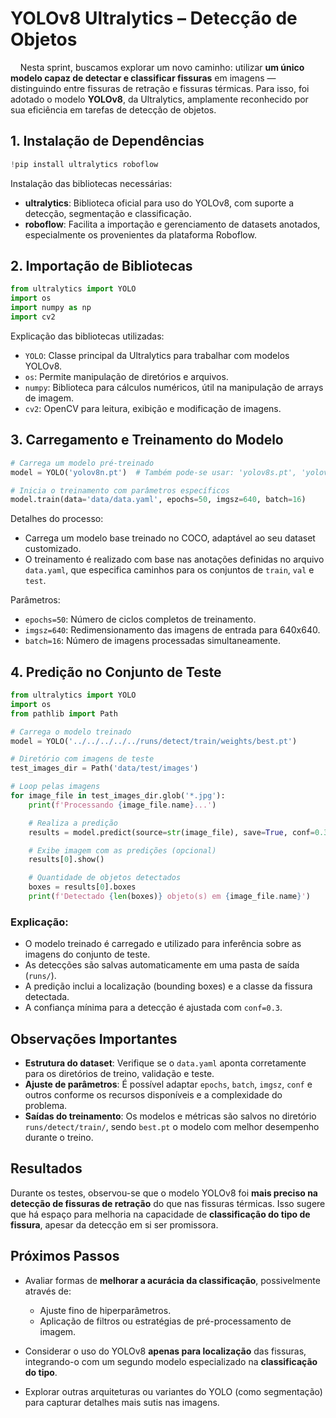 # YOLOv8 Ultralytics – Detecção de Objetos

    Nesta sprint, buscamos explorar um novo caminho: utilizar **um único modelo capaz de detectar e classificar fissuras** em imagens — distinguindo entre fissuras de retração e fissuras térmicas. Para isso, foi adotado o modelo **YOLOv8**, da Ultralytics, amplamente reconhecido por sua eficiência em tarefas de detecção de objetos.


## 1. Instalação de Dependências

```python
!pip install ultralytics roboflow 
```

Instalação das bibliotecas necessárias:

* **ultralytics**: Biblioteca oficial para uso do YOLOv8, com suporte a detecção, segmentação e classificação.
* **roboflow**: Facilita a importação e gerenciamento de datasets anotados, especialmente os provenientes da plataforma Roboflow.

## 2. Importação de Bibliotecas

```python
from ultralytics import YOLO
import os
import numpy as np
import cv2
```

Explicação das bibliotecas utilizadas:

* `YOLO`: Classe principal da Ultralytics para trabalhar com modelos YOLOv8.
* `os`: Permite manipulação de diretórios e arquivos.
* `numpy`: Biblioteca para cálculos numéricos, útil na manipulação de arrays de imagem.
* `cv2`: OpenCV para leitura, exibição e modificação de imagens.


## 3. Carregamento e Treinamento do Modelo

```python
# Carrega um modelo pré-treinado
model = YOLO('yolov8n.pt')  # Também pode-se usar: 'yolov8s.pt', 'yolov8m.pt', 'yolov8l.pt', 'yolov8x.pt'

# Inicia o treinamento com parâmetros específicos
model.train(data='data/data.yaml', epochs=50, imgsz=640, batch=16)
```

Detalhes do processo:

* Carrega um modelo base treinado no COCO, adaptável ao seu dataset customizado.
* O treinamento é realizado com base nas anotações definidas no arquivo `data.yaml`, que especifica caminhos para os conjuntos de `train`, `val` e `test`.

Parâmetros:

* `epochs=50`: Número de ciclos completos de treinamento.
* `imgsz=640`: Redimensionamento das imagens de entrada para 640x640.
* `batch=16`: Número de imagens processadas simultaneamente.


## 4. Predição no Conjunto de Teste

```python
from ultralytics import YOLO
import os
from pathlib import Path

# Carrega o modelo treinado
model = YOLO('../../../../../runs/detect/train/weights/best.pt')

# Diretório com imagens de teste
test_images_dir = Path('data/test/images')

# Loop pelas imagens
for image_file in test_images_dir.glob('*.jpg'):
    print(f'Processando {image_file.name}...')

    # Realiza a predição
    results = model.predict(source=str(image_file), save=True, conf=0.3)

    # Exibe imagem com as predições (opcional)
    results[0].show()

    # Quantidade de objetos detectados
    boxes = results[0].boxes
    print(f'Detectado {len(boxes)} objeto(s) em {image_file.name}')
```

### Explicação:

* O modelo treinado é carregado e utilizado para inferência sobre as imagens do conjunto de teste.
* As detecções são salvas automaticamente em uma pasta de saída (`runs/`).
* A predição inclui a localização (bounding boxes) e a classe da fissura detectada.
* A confiança mínima para a detecção é ajustada com `conf=0.3`.


## Observações Importantes

* **Estrutura do dataset**: Verifique se o `data.yaml` aponta corretamente para os diretórios de treino, validação e teste.
* **Ajuste de parâmetros**: É possível adaptar `epochs`, `batch`, `imgsz`, `conf` e outros conforme os recursos disponíveis e a complexidade do problema.
* **Saídas do treinamento**: Os modelos e métricas são salvos no diretório `runs/detect/train/`, sendo `best.pt` o modelo com melhor desempenho durante o treino.


## Resultados

Durante os testes, observou-se que o modelo YOLOv8 foi **mais preciso na detecção de fissuras de retração** do que nas fissuras térmicas. Isso sugere que há espaço para melhoria na capacidade de **classificação do tipo de fissura**, apesar da detecção em si ser promissora.


## Próximos Passos

* Avaliar formas de **melhorar a acurácia da classificação**, possivelmente através de:

  * Ajuste fino de hiperparâmetros.
  * Aplicação de filtros ou estratégias de pré-processamento de imagem.
* Considerar o uso do YOLOv8 **apenas para localização** das fissuras, integrando-o com um segundo modelo especializado na **classificação do tipo**.
* Explorar outras arquiteturas ou variantes do YOLO (como segmentação) para capturar detalhes mais sutis nas imagens.
